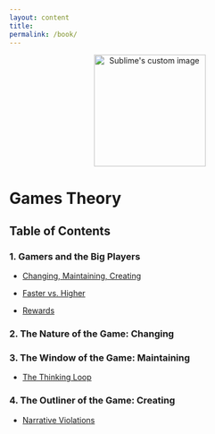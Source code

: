 ```yaml
---
layout: content
title: 
permalink: /book/
---
```


<p align="center">
  <img width="200" height="200" src="https://i.imgur.com/gSakIkl.png" alt="Sublime's custom image"/>
</p>

# Games Theory 


## Table of Contents

### 1. Gamers and the Big Players

- [Changing, Maintaining, Creating](https://allenleein.github.io/brains/2019/06/the-games)

- [Faster vs. Higher](https://allenleein.github.io/brains/2018/11/the-two-narratives)

- [Rewards]()

### 2. The Nature of the Game: Changing

### 3. The Window of the Game: Maintaining 

- [The Thinking Loop]()

### 4. The Outliner of the Game: Creating

- [Narrative Violations]()


